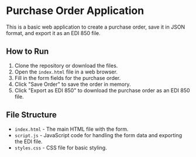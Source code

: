 # Purchase Order Application

This is a basic web application to create a purchase order, save it in JSON format, and export it as an EDI 850 file.

## How to Run

1. Clone the repository or download the files.
2. Open the `index.html` file in a web browser.
3. Fill in the form fields for the purchase order.
4. Click "Save Order" to save the order in memory.
5. Click "Export as EDI 850" to download the purchase order as an EDI 850 file.

## File Structure

- `index.html` - The main HTML file with the form.
- `script.js` - JavaScript code for handling the form data and exporting the EDI file.
- `styles.css` - CSS file for basic styling.
